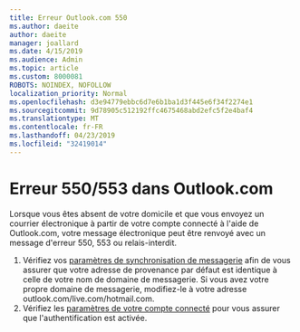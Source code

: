 ```yaml
---
title: Erreur Outlook.com 550
ms.author: daeite
author: daeite
manager: joallard
ms.date: 4/15/2019
ms.audience: Admin
ms.topic: article
ms.custom: 8000081
ROBOTS: NOINDEX, NOFOLLOW
localization_priority: Normal
ms.openlocfilehash: d3e94779ebbc6d7e6b1ba1d3f445e6f34f2274e1
ms.sourcegitcommit: 9d78905c512192ffc4675468abd2efc5f2e4baf4
ms.translationtype: MT
ms.contentlocale: fr-FR
ms.lasthandoff: 04/23/2019
ms.locfileid: "32419014"
---
```

# <a name="error-550553-in-outlookcom"></a>Erreur 550/553 dans Outlook.com

Lorsque vous êtes absent de votre domicile et que vous envoyez un courrier électronique à partir de votre compte connecté à l'aide de Outlook.com, votre message électronique peut être renvoyé avec un message d'erreur 550, 553 ou relais-interdit.
1. Vérifiez vos [paramètres de synchronisation de messagerie](https://go.microsoft.com/fwlink/?linkid=2031283) afin de vous assurer que votre adresse de provenance par défaut est identique à celle de votre nom de domaine de messagerie. Si vous avez votre propre domaine de messagerie, modifiez-le à votre adresse outlook.com/live.com/hotmail.com.
2. Vérifiez les [paramètres de votre compte connecté](https://go.microsoft.com/fwlink/?linkid=875264&clcid=0x409) pour vous assurer que l'authentification est activée.